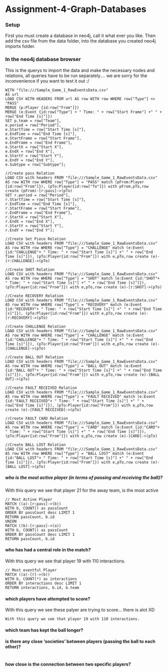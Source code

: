 # Assignment-4-Graph-Databases

### Setup
First you must create a database in neo4j, call it what ever you like. 
Then add the csv file from the data folder, into the database you created neo4j imports folder.


### In the neo4j database browser


This is the querys to import the data and make the necessary nodes and relations, all queries have to be run separately.... 
we are sorry for the inconvenience if you want to test it out :/

```
WITH "file:///Sample_Game_1_RawEventsData.csv"
AS url
LOAD CSV WITH HEADERS FROM url AS row WITH row WHERE row["Type"] <> "PASS"
MERGE (p:Player {id:row["From"]})
MERGE (e:Event {id:row["Type"] + " Time: " + row["Start Frame"] +" " + row["End Time [s]"]})
SET p.team = row["Team"],
e.period = row["Period"],
e.StartTime = row["Start Time [s]"],
e.EndTime = row["End Time [s]"],
e.StartFrame = row["Start Frame"],
e.EndFrame = row["End Frame"],
e.StartX = row["Start X"],
e.EndX = row["End X"],
e.StartY = row["Start Y"],
e.EndY = row["End Y"],
e.Subtype = row["Subtype"];

```

```
//Create pass Relation
LOAD CSV with headers FROM "file:///Sample_Game_1_RawEventsData.csv" AS row WITH row WHERE row["Type"] = "PASS" match (pFrom:Player {id:row["From"]}), (pTo:Player{id:row["To"]}) with pFrom,pTo,row create (pFrom)-[r:pass]->(pTo)
SET r.period = row["Period"],
r.StartTime = row["Start Time [s]"],
r.EndTime = row["End Time [s]"],
r.StartFrame = row["Start Frame"],
r.EndFrame = row["End Frame"],
r.StartX = row["Start X"],
r.EndX = row["End X"],
r.StartY = row["Start Y"],
r.EndY = row["End Y"];
```

```
//Create Set Piece Relation
LOAD CSV with headers FROM "file:///Sample_Game_1_RawEventsData.csv" AS row WITH row WHERE row["Type"] = "CHALLENGE" match (e:Event {id:"CHALLENGE"+ " Time: " + row["Start Time [s]"] +" " + row["End Time [s]"]}), (pTo:Player{id:row["From"]}) with e,pTo,row create (e)-[r:CHALLENGE]->(pTo)

```

```
//Create SHOT Relation
LOAD CSV with headers FROM "file:///Sample_Game_1_RawEventsData.csv" AS row WITH row WHERE row["Type"] = "SHOT" match (e:Event {id:"SHOT"+ " Time: " + row["Start Time [s]"] +" " + row["End Time [s]"]}), (pTo:Player{id:row["From"]}) with e,pTo,row create (e)-[r:SHOT]->(pTo)
```

```
//Create RECOVERY Relation
LOAD CSV with headers FROM "file:///Sample_Game_1_RawEventsData.csv" AS row WITH row WHERE row["Type"] = "RECOVERY" match (e:Event {id:"RECOVERY"+ " Time: " + row["Start Time [s]"] +" " + row["End Time [s]"]}), (pTo:Player{id:row["From"]}) with e,pTo,row create (e)-[r:RECOVERY]->(pTo)
```

```
//Create CHALLENGE Relation
LOAD CSV with headers FROM "file:///Sample_Game_1_RawEventsData.csv" AS row WITH row WHERE row["Type"] = "CHALLENGE" match (e:Event {id:"CHALLENGE"+ " Time: " + row["Start Time [s]"] +" " + row["End Time [s]"]}), (pTo:Player{id:row["From"]}) with e,pTo,row create (e)-[CHALLENGE]->(pTo)

```

```
//Create BALL OUT Relation
LOAD CSV with headers FROM "file:///Sample_Game_1_RawEventsData.csv" AS row WITH row WHERE row["Type"] = "BALL OUT" match (e:Event {id:"BALL OUT"+ " Time: " + row["Start Time [s]"] +" " + row["End Time [s]"]}), (pTo:Player{id:row["From"]}) with e,pTo,row create (e)-[BALL OUT]->(pTo)
```

```
//Create FAULT RECEIVED Relation
LOAD CSV with headers FROM "file:///Sample_Game_1_RawEventsData.csv" AS row WITH row WHERE row["Type"] = "FAULT RECEIVED" match (e:Event {id:"FAULT RECEIVED"+ " Time: " + row["Start Time [s]"] +" " + row["End Time [s]"]}), (pTo:Player{id:row["From"]}) with e,pTo,row create (e)-[FAULT RECEIVED]->(pTo)
```

```
//Create FAULT CARD Relation
LOAD CSV with headers FROM "file:///Sample_Game_1_RawEventsData.csv" AS row WITH row WHERE row["Type"] = "CARD" match (e:Event {id:"CARD"+ " Time: " + row["Start Time [s]"] +" " + row["End Time [s]"]}), (pTo:Player{id:row["From"]}) with e,pTo,row create (e)-[CARD]->(pTo)
```

```
//Create BALL LOST Relation
LOAD CSV with headers FROM "file:///Sample_Game_1_RawEventsData.csv" AS row WITH row WHERE row["Type"] = "BALL LOST" match (e:Event {id:"BALL LOST"+ " Time: " + row["Start Time [s]"] +" " + row["End Time [s]"]}), (pTo:Player{id:row["From"]}) with e,pTo,row create (e)-[BALL LOST]->(pTo)
```

##### who is the most active player (in terms of passing and receiving the ball)?
With this query we see that player 21 for the away team, is the most active
```
// Most Active Player
MATCH ((a)-[r:pass]->(b))
WITH b, COUNT() as passCount
ORDER BY passCount desc LIMIT 1
RETURN passCount, b.id
UNION
MATCH ((b)-[r:pass]->(a))
WITH b, COUNT() as passCount
ORDER BY passCount desc LIMIT 1
RETURN passCount, b.id

```
#### who has had a central role in the match?

With this query we see that player 19 with 110 interactions.

```
// Most eventful Player
MATCH ((a)-[r]->(b))
WITH b, COUNT(*) as interactions
ORDER BY interactions desc LIMIT 1
RETURN interactions, b.id, b.team
```

#### which players have attempted to score?

With this query we see these palyer are trying to score... there is alot XD

```
With this query we see that player 19 with 110 interactions.
```

#### which team has kept the ball longer?



#### is there any close ‘societies’ between players (passing the ball to each other)?

```
```

#### how close is the connection between two specific players?

```
```





